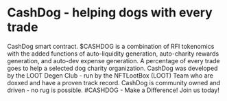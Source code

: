 # CashDog - helping dogs with every trade

CashDog smart contract. $CASHDOG is a combination of RFI tokenomics with the added functions of auto-liquidity generation, auto-charity rewards generation, and auto-dev expense generation. A percentage of every trade goes to help a selected dog charity organization.  CashDog was developed by the LOOT Degen Club - run by the NFTLootBox (LOOT) Team who are doxxed and have a proven track record. CashDog is community owned and driven - no rug is possible. #CASHDOG - Make a Difference! Join us today!
